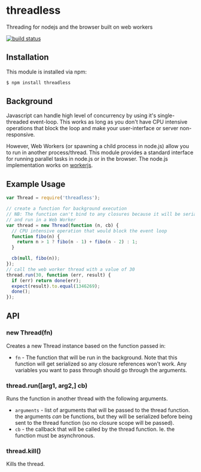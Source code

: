 # threadless

Threading for nodejs and the browser built on web workers

[![build status](https://secure.travis-ci.org/eugeneware/threadless.png)](http://travis-ci.org/eugeneware/threadless)

## Installation

This module is installed via npm:

``` bash
$ npm install threadless
```

## Background

Javascript can handle high level of concurrency by using it's single-threaded
event-loop. This works as long as you don't have CPU intensive operations that
block the loop and make your user-interface or server non-responsive.

However, Web Workers (or spawning a child process in node.js) allow you to
run in another process/thread. This module provides a standard interface
for running parallel tasks in node.js or in the browser. The node.js
implementation works on [workerjs](https://github.com/eugeneware/workerjs).

## Example Usage

``` js
var Thread = require('threadless');

// create a function for background execution
// NB: The function can't bind to any closures because it will be serialized
// and run in a Web Worker
var thread = new Thread(function (n, cb) {
  // CPU intensive operation that would block the event loop
  function fibo(n) {
    return n > 1 ? fibo(n - 1) + fibo(n - 2) : 1;
  }

  cb(null, fibo(n));
});
// call the web worker thread with a value of 30
thread.run(30, function (err, result) {
  if (err) return done(err);
  expect(result).to.equal(1346269);
  done();
});
```

## API

### new Thread(fn)

Creates a new Thread instance based on the function passed in:

* `fn` - The function that will be run in the background. Note that this
  function will get serialized so any closure references won't work.
  Any variables you want to pass through should go through the arguments.

### thread.run([arg1, arg2,] cb)

 Runs the function in another thread with the following arguments.

 * `arguments` - list of arguments that will be passed to the thread function.
   the arguments _can_ be functions, but they will be serialized before being
   sent to the thread function (so no closure scope will be passed).
 * `cb` - the callback that will be called by the thread function. Ie. the
   function must be asynchronous.

### thread.kill()

Kills the thread.

